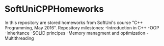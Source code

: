 # SoftUniCPPHomeworks
In this repository are stored homeworks from SoftUni's course "C++ Programming, May 2016".
Repository milestones:
-Introduction in C++
-OOP
-Inheritance
-SOLID principes
-Memory managment and optimization
-Multithreading
